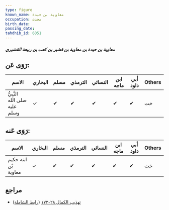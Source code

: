 ```yaml
---
type: figure
known_name: معاوية بن حيدة
occupation: محدث
birth_date:
passing_date:
tahdhib_id: 6051
---
```

##### معاوية بن حيدة بن معاوية بن قشير بن كعب بن ربيعة القشيري

## رَوَى عَن:
| الاسم                         | البخاري | مسلم | الترمذي | النسائي | ابن ماجه | أبي داود | Others |
| ----------------------------- | ------- | ---- | ------- | ------- | -------- | -------- | ------ |
| النَّبِيُّ صلى الله عليه وسلم | ✓       | ✔    | ✔       | ✔       | ✔        | ✔        | خت     |
## رَوَى عَنه:
| الاسم                | البخاري | مسلم | الترمذي | النسائي | ابن ماجه | أبي داود | Others |
| -------------------- | ------- | ---- | ------- | ------- | -------- | -------- | ------ |
| ابنه حكيم بْن معاوية | ✓       | ✔    | ✔       | ✔       | ✔        | ✔        | خت     |
## مراجع
- [تهذيب الكمال ٢٨-١٧٣](obsidian://open?vault=Tahdhib-al-Kamal&file=Figures/٦٠٥١-معاوية%20بن%20حيدة%20بن%20معاوية%20بن%20قشير%20بن%20كعب%20بن%20ربيعة%20القشيري) ([رابط الشاملة](https://shamela.ws/book/3722/15148))